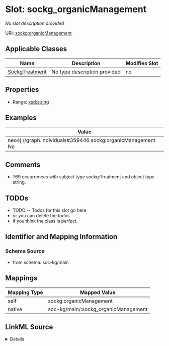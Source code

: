 

# Slot: sockg_organicManagement


_No slot description provided_





URI: [sockg:organicManagement](http://www.semanticweb.org/sockg/ontologies/2024/0/soil-carbon-ontology/organicManagement)



<!-- no inheritance hierarchy -->





## Applicable Classes

| Name | Description | Modifies Slot |
| --- | --- | --- |
| [SockgTreatment](../classes/SockgTreatment.md) | No type description provided |  no  |







## Properties

* Range: [xsd:string](http://www.w3.org/2001/XMLSchema#string)






## Examples

| Value |
| --- |
| neo4j://graph.individuals#359446 sockg:organicManagement No |

## Comments

* 769 occurrences with subject type sockg:Treatment and object type string.

## TODOs

* TODO -- Todos for this slot go here
* or you can delete the todos
* if you think the class is perfect.

## Identifier and Mapping Information







### Schema Source


* from schema: soc-kg/main




## Mappings

| Mapping Type | Mapped Value |
| ---  | ---  |
| self | sockg:organicManagement |
| native | soc-kg/main/:sockg_organicManagement |




## LinkML Source

<details>
```yaml
name: sockg_organicManagement
description: No slot description provided
todos:
- TODO -- Todos for this slot go here
- or you can delete the todos
- if you think the class is perfect.
comments:
- 769 occurrences with subject type sockg:Treatment and object type string.
examples:
- value: neo4j://graph.individuals#359446 sockg:organicManagement No
from_schema: soc-kg/main
rank: 1000
slot_uri: sockg:organicManagement
alias: sockg_organicManagement
domain_of:
- sockg_Treatment
range: string

```
</details>